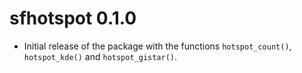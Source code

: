 # sfhotspot 0.1.0

* Initial release of the package with the functions `hotspot_count()`, 
  `hotspot_kde()` and `hotspot_gistar()`.

